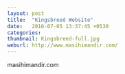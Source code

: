```yaml
---
layout: post
title:  "Kingsbreed Website"
date:   2016-07-05 13:37:45 +0530
categories: 
thumbnail: Kingsbreed-full.jpg
weburl: http://www.masihimandir.com/
---
```

masihimandir.com

